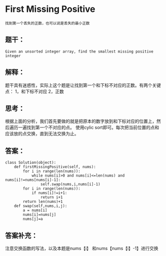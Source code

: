 # First Missing Positive  
    找到第一个丢失的正数，也可以说是丢失的最小正数
## 题干：
```
Given an unsorted integer array, find the smallest missing positive integer
```

## 解释：
题干具有迷惑性，实际上这个题是让找到第一个和下标不对应的正数。有两个关键点：
1，和下标不对应
2，正数

## 思考：
根据上面的分析，我们首先要做的就是把原本的数字放到和下标对应的位置上，然后遍历一遍找到第一个不对应的点。
使用cylic sort即可。每次把当前位置的点和应该放的点交换，直到无法交换为止。

## 答案：
```
class Solution(object):
    def firstMissingPositive(self, nums):
        for i in range(len(nums)):
            while nums[i]>0 and nums[i]<=len(nums) and nums[i]!=nums[nums[i]-1]:
                self.swap(nums,i,nums[i]-1)
        for i in range(len(nums)):
            if nums[i]!=i+1:
                return i+1
        return len(nums)+1
    def swap(self,nums,i,j):
        a = nums[i]
        nums[i]=nums[j]
        nums[j]=a
```
## 答案补充：
注意交换函数的写法，以及本题是nums【i】 和nums【nums【i】-1】进行交换
